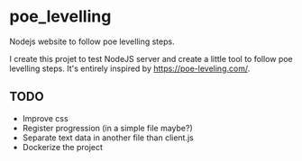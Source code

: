 # poe_levelling
Nodejs website to follow poe levelling steps.

I create this projet to test NodeJS server and create a little tool to follow poe levelling steps. It's entirely inspired by https://poe-leveling.com/.

## TODO
- Improve css
- Register progression (in a simple file maybe?)
- Separate text data in another file than client.js
- Dockerize the project
